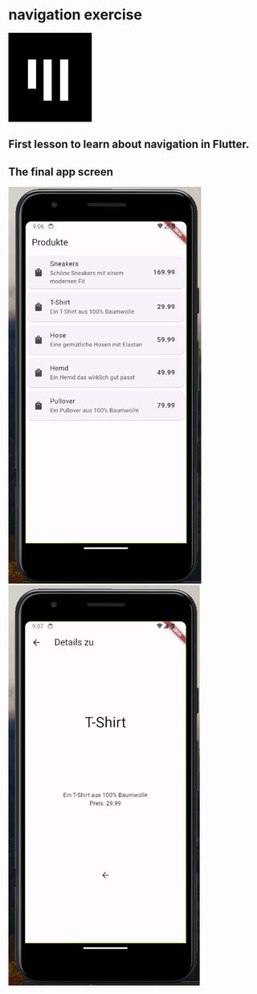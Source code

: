 # navigation exercise         


![app-akademie-logo](app_akademie_logo.png)

## First lesson to learn about navigation in Flutter.

## The final app screen 

![first screenshot](screenshot-01.png)
![secons-screenshot](screenshot-02.png)
